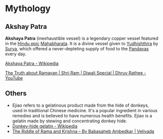 # Mythology

## Akshay Patra

**Akshaya Patra** (inexhaustible vessel) is a legendary copper vessel featured in the [Hindu epic](https://en.wikipedia.org/wiki/Hindu_epic "Hindu epic") [Mahabharata](https://en.wikipedia.org/wiki/Mahabharata "Mahabharata"). It is a divine vessel given to [Yudhishthira](https://en.wikipedia.org/wiki/Yudishtira "Yudishtira") by [Surya](https://en.wikipedia.org/wiki/Surya "Surya"), which offered a never-depleting supply of food to the [Pandavas](https://en.wikipedia.org/wiki/Pandavas "Pandavas") every day.

[Akshaya Patra - Wikipedia](https://en.wikipedia.org/wiki/Akshaya_Patra)

[The Truth about Ramayan | Shri Ram | Diwali Special | Dhruv Rathee - YouTube](https://www.youtube.com/watch?v=nZGq7NdL48Y&ab_channel=DhruvRathee)

## Others

- Ejiao refers to a gelatinous product made from the hide of donkeys, used in traditional Chinese medicine. It's a popular ingredient in various remedies and is believed to have numerous health benefits. Ejiao is a gelatin made by stewing and concentrating donkey hide.
- [Donkey-hide gelatin - Wikipedia](https://en.wikipedia.org/wiki/Donkey-hide_gelatin)
- [The Riddle of Rama and Krishna – By Babasaheb Ambedkar \| Velivada](https://velivada.com/2019/04/13/the-riddle-of-rama-and-krishna-by-babasaheb-ambedkar/)
